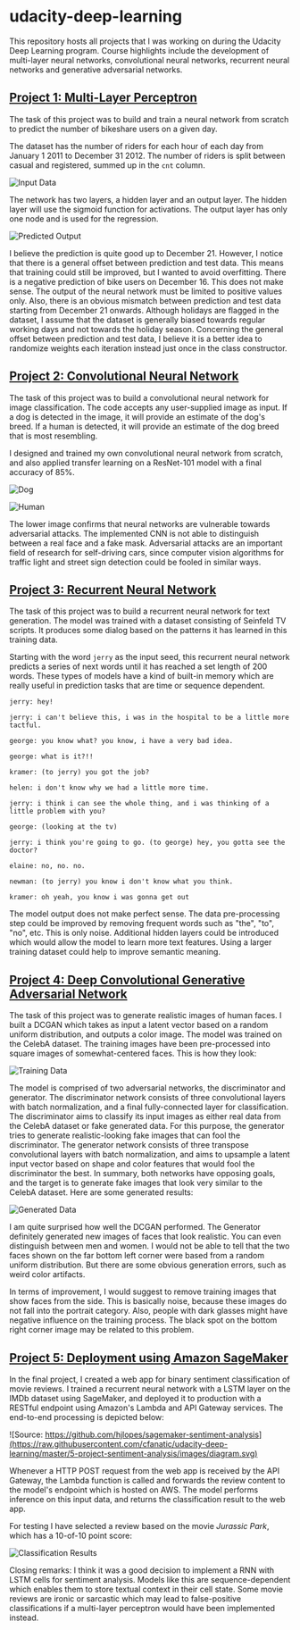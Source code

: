 # udacity-deep-learning

This repository hosts all projects that I was working on during the Udacity Deep Learning program. Course highlights include the development of multi-layer neural networks, convolutional neural networks, recurrent neural networks and generative adversarial networks.

## [Project 1: Multi-Layer Perceptron](https://github.com/cfanatic/udacity-deep-learning/tree/master/1-project-bikesharing)

The task of this project was to build and train a neural network from scratch to predict the number of bikeshare users on a given day.

The dataset has the number of riders for each hour of each day from January 1 2011 to December 31 2012. The number of riders is split between casual and registered, summed up in the `cnt` column.

![Input Data](https://raw.githubusercontent.com/cfanatic/udacity-deep-learning/master/99-misc/project1_data.png)

The network has two layers, a hidden layer and an output layer. The hidden layer will use the sigmoid function for activations. The output layer has only one node and is used for the regression.

![Predicted Output](https://raw.githubusercontent.com/cfanatic/udacity-deep-learning/master/99-misc/project1_prediction.png)

I believe the prediction is quite good up to December 21. However, I notice that there is a general offset between prediction and test data. This means that training could still be improved, but I wanted to avoid overfitting. There is a negative prediction of bike users on December 16. This does not make sense. The output of the neural network must be limited to positive values only. Also, there is an obvious mismatch between prediction and test data starting from December 21 onwards. Although holidays are flagged in the dataset, I assume that the dataset is generally biased towards regular working days and not towards the holiday season. Concerning the general offset between prediction and test data, I believe it is a better idea to randomize weights each iteration instead just once in the class constructor.

## [Project 2: Convolutional Neural Network](https://github.com/cfanatic/udacity-deep-learning/tree/master/2-project-dog-classification)

The task of this project was to build a convolutional neural network for image classification. The code accepts any user-supplied image as input. If a dog is detected in the image, it will provide an estimate of the dog's breed. If a human is detected, it will provide an estimate of the dog breed that is most resembling.

I designed and trained my own convolutional neural network from scratch, and also applied transfer learning on a ResNet-101 model with a final accuracy of 85%.

![Dog](https://raw.githubusercontent.com/cfanatic/udacity-deep-learning/master/99-misc/project2_dog.png)

![Human](https://raw.githubusercontent.com/cfanatic/udacity-deep-learning/master/99-misc/project2_human.png)

The lower image confirms that neural networks are vulnerable towards adversarial attacks. The implemented CNN is not able to distinguish between a real face and a fake mask. Adversarial attacks are an important field of research for self-driving cars, since computer vision algorithms for traffic light and street sign detection could be fooled in similar ways.

## [Project 3: Recurrent Neural Network](https://github.com/cfanatic/udacity-deep-learning/tree/master/3-project-tv-script-generation)

The task of this project was to build a recurrent neural network for text generation. The model was trained with a dataset consisting of Seinfeld TV scripts. It produces some dialog based on the patterns it has learned in this training data.

Starting with the word `jerry` as the input seed, this recurrent neural network predicts a series of next words until it has reached a set length of 200 words. These types of models have a kind of built-in memory which are really useful in prediction tasks that are time or sequence dependent.

```text
jerry: hey!

jerry: i can't believe this, i was in the hospital to be a little more tactful.

george: you know what? you know, i have a very bad idea.

george: what is it?!!

kramer: (to jerry) you got the job?

helen: i don't know why we had a little more time.

jerry: i think i can see the whole thing, and i was thinking of a little problem with you?

george: (looking at the tv)

jerry: i think you're going to go. (to george) hey, you gotta see the doctor?

elaine: no, no. no.

newman: (to jerry) you know i don't know what you think.

kramer: oh yeah, you know i was gonna get out
```

The model output does not make perfect sense. The data pre-processing step could be improved by removing frequent words such as "the", "to", "no", etc. This is only noise. Additional hidden layers could be introduced which would allow the model to learn more text features. Using a larger training dataset could help to improve semantic meaning.

## [Project 4: Deep Convolutional Generative Adversarial Network](https://github.com/cfanatic/udacity-deep-learning/tree/master/4-project-face-generation)

The task of this project was to generate realistic images of human faces. I built a DCGAN which takes as input a latent vector based on a random uniform distribution, and outputs a color image. The model was trained on the CelebA dataset. The training images have been pre-processed into square images of somewhat-centered faces. This is how they look:

![Training Data](https://raw.githubusercontent.com/cfanatic/udacity-deep-learning/master/4-project-face-generation/images/training_data.png)

The model is comprised of two adversarial networks, the discriminator and generator. The discriminator network consists of three convolutional layers with batch normalization, and a final fully-connected layer for classification. The discriminator aims to classify its input images as either real data from the CelebA dataset or fake generated data. For this purpose, the generator tries to generate realistic-looking fake images that can fool the discriminator. The generator network consists of three transpose convolutional layers with batch normalization, and aims to upsample a latent input vector based on shape and color features that would fool the discriminator the best. In summary, both networks have opposing goals, and the target is to generate fake images that look very similar to the CelebA dataset. Here are some generated results:

![Generated Data](https://raw.githubusercontent.com/cfanatic/udacity-deep-learning/master/4-project-face-generation/images/generated_data.png)

I am quite surprised how well the DCGAN performed. The Generator definitely generated new images of faces that look realistic. You can even distinguish between men and women. I would not be able to tell that the two faces shown on the far bottom left corner were based from a random uniform distribution. But there are some obvious generation errors, such as weird color artifacts.

In terms of improvement, I would suggest to remove training images that show faces from the side. This is basically noise, because these images do not fall into the portrait category. Also, people with dark glasses might have negative influence on the training process. The black spot on the bottom right corner image may be related to this problem.

## [Project 5: Deployment using Amazon SageMaker](https://github.com/cfanatic/udacity-deep-learning/tree/master/5-project-sentiment-analysis)

In the final project, I created a web app for binary sentiment classification of movie reviews. I trained a recurrent neural network with a LSTM layer on the IMDb dataset using SageMaker, and deployed it to production with a RESTful endpoint using Amazon's Lambda and API Gateway services. The end-to-end processing is depicted below:

![Source: https://github.com/hjlopes/sagemaker-sentiment-analysis](https://raw.githubusercontent.com/cfanatic/udacity-deep-learning/master/5-project-sentiment-analysis/images/diagram.svg)

Whenever a HTTP POST request from the web app is received by the API Gateway, the Lambda function is called and forwards the review content to the model's endpoint which is hosted on AWS. The model performs inference on this input data, and returns the classification result to the web app.

For testing I have selected a review based on the movie *Jurassic Park*, which has a 10-of-10 point score:

![Classification Results](https://raw.githubusercontent.com/cfanatic/udacity-deep-learning/master/5-project-sentiment-analysis/images/review_positive.png)

Closing remarks: I think it was a good decision to implement a RNN with LSTM cells for sentiment analysis. Models like this are sequence-dependent which enables them to store textual context in their cell state. Some movie reviews are ironic or sarcastic which may lead to false-positive classifications if a multi-layer perceptron would have been implemented instead.
